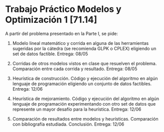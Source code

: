 # Trabajo Práctico Modelos y Optimización 1 [71.14]


A partir del problema presentado en la Parte I, se pide:

1.  Modelo lineal matemático y corrida en alguna de las herramientas sugeridas por la cátedra (se recomienda GLPK o CPLEX) eligiendo un set de datos factible. 
Entrega: 08/05

2.  Corridas de otros modelos vistos en clase que resuelven el problema. Comparación entre cada corrida y resultado.
Entrega: 08/05

3.  Heurística de construcción. Código y ejecución del algoritmo en algún lenguaje de programación eligiendo un conjunto de datos factibles.
Entrega: 12/06

4.  Heurística de mejoramiento. Código y ejecución del algoritmo en algún lenguaje de programación experimentando con otro set de datos que represente un mayor desafío para la heurística. 
Entrega: 12/06

5.  Comparación de resultados entre modelos y heurísticas. Comparación con bibliografía estudiada. Conclusión. 
Entrega: 12/06

